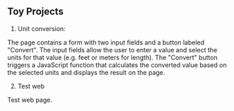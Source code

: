 ## Toy Projects

1. Unit conversion:
 
The page contains a form with two input fields and a button labeled "Convert". The input fields allow the user to enter a value and select the units for that value (e.g. feet or meters for length). The "Convert" button triggers a JavaScript function that calculates the converted value based on the selected units and displays the result on the page.

2. Test web

Test web page.
